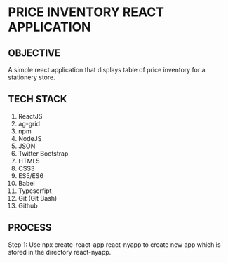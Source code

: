 #   PRICE INVENTORY REACT APPLICATION
## OBJECTIVE
A simple react application that displays table of price inventory for a stationery store. 

## TECH STACK
1. ReactJS
2. ag-grid
3. npm
4. NodeJS
5. JSON
6. Twitter Bootstrap
7. HTML5
8. CSS3
9. ES5/ES6
10. Babel
11. Typescrfipt
12. Git (Git Bash)
13. Github

## PROCESS
Step 1: Use npx create-react-app react-nyapp to create new app which is stored in the directory react-nyapp. 